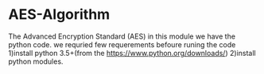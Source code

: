 # AES-Algorithm
The Advanced Encryption Standard (AES)
in this module we have the python code.
we requried few requerements befoure runing the code
1)install python 3.5+(from the https://www.python.org/downloads/)
2)install python modules.
